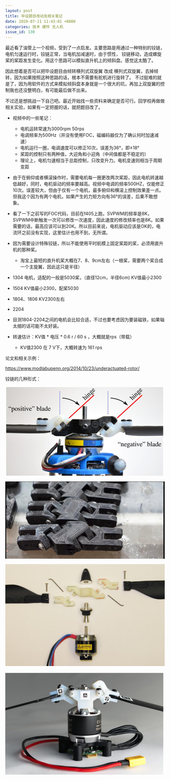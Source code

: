 ```yaml
---
layout: post
title: 毕设题目改动及相关笔记
date: 2020-07-11 11:43:01 +0800
categories: 技术 硬件 无人机
issue_id: 130
---
```


最近看了油管上一个视频，受到了一点启发。主要思路是用通过一种特别的铰链，电机匀速运行时，铰链正常，当电机加减速时，由于惯性，
铰链移动，造成螺旋桨的桨距发生变化。用这个思路可以模拟直升机上的倾斜盘。感觉这太酷了。

因此想着是否可以把毕设题目由倾转横列式双旋翼 改成 横列式双旋翼，去掉倾转，因为如果按照这种思路的话，根本不需要有舵机进行旋转了。
不过挺难的就是了，因为用软件的方式来模拟倾斜盘本身就是一个很大的坑，再加上双旋翼的控制我也还没整明白，有可能最后做不出来。

不过还是想挑战一下自己吧。最近开始找一些资料来确定是否可行。回学校再做做相关实验，如果有一定把握的话，就把题目改了。

- 视频中的一些笔记：
  - 电机运转常速为3000rpm 50rps
  - 电调频率为500Hz（并没有使用FOC，磁编码器仅为了确认何时加速减速）
  - 电机运行一圈，电调速度可以修正10次，误差为36°，即±18°
  - 桨距的控制只有两种值，大迎角和小迎角（中间值都是不稳定的）
  - 理论上，电机匀速相当于总距控制，只改变升力。电机变速则相当于周期变距

- 由于在俯仰或者横滚操作时，需要电机每一圈更改两次桨距，因此电机转速越低越好，同时，电机驱动的频率要越高。视频中电调的频率500HZ，仅能修正10次。误差较大，但由于仅有一个电机，最多俯仰和横滚上控制效果差一点。但我这个因为有两个电机，如果产生的力矩方向有36°的误差，后果不敢想象。

- 看了一下之前写的FOC代码，目前在f405上跑，SVPWM的频率是8K，SVPWM中断触发一次可以修改一次速度，因此速度的修改频率也是8K。如果需要的话，最高应该可以到20K。所以目前来说，电机驱动应该是OK的，电流环之前没有实现，这里估计也用不到，无所谓。

- 因为需要设计特殊铰链，所以不能使用平时航模上固定桨距的桨，必须用直升机的那种桨。
  - 淘宝上最短的直升机桨大概在7、8、9cm左右（一根桨，需要两个桨合成一个主旋翼，因此这只是半径）
- 1304 电机，适配的一般是5030桨，（直径12cm，半径6cm) KV值最小2300
- 1504 KV值最小2300，配桨5030 
- 1804、1806  KV2300左右
- 2204 

- 目测1804-2204之间的电机会比较合适，不过也要考虑因为要装磁铁，如果轴太细的话可能不太好装。

- 转速估计：KV值 * 电压 * 0.6 r / 60 s ，大概就是rps（带载）
  - KV值2300 在 7 V下，大概转速为 161 rps

论文和相关示例：

https://www.modlabupenn.org/2014/10/23/underactuated-rotor/

铰链的几种形式：

![此处输入图片的描述][1]

[1]: https://raw.githubusercontent.com/Ncerzzk/MyBlog/master/img/jl1.jpg

![此处输入图片的描述][2]

[2]: https://raw.githubusercontent.com/Ncerzzk/MyBlog/master/img/jl2.jpg

![此处输入图片的描述][3]

[3]: https://raw.githubusercontent.com/Ncerzzk/MyBlog/master/img/jl3.jpg

![此处输入图片的描述][4]

[4]: https://raw.githubusercontent.com/Ncerzzk/MyBlog/master/img/jl4.jpg